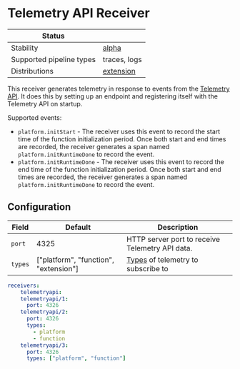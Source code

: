 # Telemetry API Receiver

| Status                   |              |
| ------------------------ |--------------|
| Stability                | [alpha]      |
| Supported pipeline types | traces, logs |
| Distributions            | [extension]  |

This receiver generates telemetry in response to events from the [Telemetry API](https://docs.aws.amazon.com/lambda/latest/dg/telemetry-api.html). It does this by setting up an endpoint and registering itself with the Telemetry API on startup.

Supported events:

* `platform.initStart` - The receiver uses this event to record the start time of the function initialization period. Once both start and end times are recorded, the receiver generates a span named `platform.initRuntimeDone` to record the event.
* `platform.initRuntimeDone` - The receiver uses this event to record the end time of the function initialization period. Once both start and end times are recorded, the receiver generates a span named `platform.initRuntimeDone` to record the event.

## Configuration

| Field   | Default                               | Description                                                                                                                             |
|---------|---------------------------------------|-----------------------------------------------------------------------------------------------------------------------------------------|
| `port`  | 4325                                  | HTTP server port to receive Telemetry API data.                                                                                         |
| `types` | ["platform", "function", "extension"] | [Types](https://docs.aws.amazon.com/lambda/latest/dg/telemetry-api-reference.html#telemetry-subscribe-api) of telemetry to subscribe to |


```yaml
receivers:
    telemetryapi:
    telemetryapi/1:
      port: 4326
    telemetryapi/2:
      port: 4326
      types:
        - platform
        - function
    telemetryapi/3:
      port: 4326
      types: ["platform", "function"]
```

[alpha]: https://github.com/open-telemetry/opentelemetry-collector#alpha
[extension]: https://github.com/open-telemetry/opentelemetry-lambda/collector
